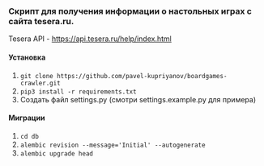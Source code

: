 ### Скрипт для получения информации о настольных играх с сайта tesera.ru.
Tesera API - https://api.tesera.ru/help/index.html

#### Установка

1. `git clone https://github.com/pavel-kupriyanov/boardgames-crawler.git`
2. `pip3 install -r requirements.txt`
3. Создать файл settings.py (смотри settings.example.py для примера)


#### Миграции

1. `cd db`
2. `alembic revision --message='Initial' --autogenerate`
3. `alembic upgrade head`


